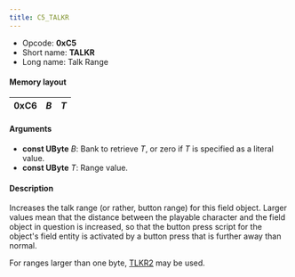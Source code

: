 ```yaml
---
title: C5_TALKR
---
```


-   Opcode: **0xC5**
-   Short name: **TALKR**
-   Long name: Talk Range

#### Memory layout

| 0xC6 | *B* | *T* |
|------|-----|-----|

#### Arguments

-   **const UByte** *B*: Bank to retrieve *T*, or zero if *T* is specified as a literal value.
-   **const UByte** *T*: Range value.

#### Description

Increases the talk range (or rather, button range) for this field object. Larger values mean that the distance between the playable character and the field object in question is increased, so that the button press script for the object's field entity is activated by a button press that is further away than normal.

For ranges larger than one byte, [TLKR2](D6_TLKR2.md) may be used.
